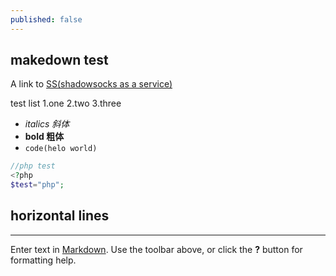 ```yaml
---
published: false
---
```


## makedown test

A link to [SS(shadowsocks as a service)](https://www.myss.cf)

test list
1.one
2.two
3.three

- _italics 斜体_
- **bold 粗体**
- `code(helo world)`

```php
//php test
<?php
$test="php";
```

horizontal lines
----
****


Enter text in [Markdown](http://daringfireball.net/projects/markdown/). Use the toolbar above, or click the **?** button for formatting help.
